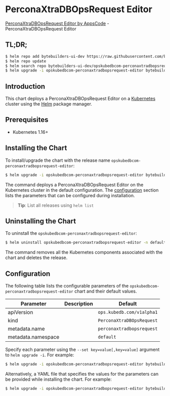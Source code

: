 # PerconaXtraDBOpsRequest Editor

[PerconaXtraDBOpsRequest Editor by AppsCode](https://byte.builders) - PerconaXtraDBOpsRequest Editor

## TL;DR;

```bash
$ helm repo add bytebuilders-ui-dev https://raw.githubusercontent.com/bytebuilders/ui-wizards/
$ helm repo update
$ helm search repo bytebuilders-ui-dev/opskubedbcom-perconaxtradbopsrequest-editor --version=v0.4.17
$ helm upgrade -i opskubedbcom-perconaxtradbopsrequest-editor bytebuilders-ui-dev/opskubedbcom-perconaxtradbopsrequest-editor -n default --create-namespace --version=v0.4.17
```

## Introduction

This chart deploys a PerconaXtraDBOpsRequest Editor on a [Kubernetes](http://kubernetes.io) cluster using the [Helm](https://helm.sh) package manager.

## Prerequisites

- Kubernetes 1.16+

## Installing the Chart

To install/upgrade the chart with the release name `opskubedbcom-perconaxtradbopsrequest-editor`:

```bash
$ helm upgrade -i opskubedbcom-perconaxtradbopsrequest-editor bytebuilders-ui-dev/opskubedbcom-perconaxtradbopsrequest-editor -n default --create-namespace --version=v0.4.17
```

The command deploys a PerconaXtraDBOpsRequest Editor on the Kubernetes cluster in the default configuration. The [configuration](#configuration) section lists the parameters that can be configured during installation.

> **Tip**: List all releases using `helm list`

## Uninstalling the Chart

To uninstall the `opskubedbcom-perconaxtradbopsrequest-editor`:

```bash
$ helm uninstall opskubedbcom-perconaxtradbopsrequest-editor -n default
```

The command removes all the Kubernetes components associated with the chart and deletes the release.

## Configuration

The following table lists the configurable parameters of the `opskubedbcom-perconaxtradbopsrequest-editor` chart and their default values.

|     Parameter      | Description |               Default                |
|--------------------|-------------|--------------------------------------|
| apiVersion         |             | <code>ops.kubedb.com/v1alpha1</code> |
| kind               |             | <code>PerconaXtraDBOpsRequest</code> |
| metadata.name      |             | <code>perconaxtradbopsrequest</code> |
| metadata.namespace |             | <code>default</code>                 |


Specify each parameter using the `--set key=value[,key=value]` argument to `helm upgrade -i`. For example:

```bash
$ helm upgrade -i opskubedbcom-perconaxtradbopsrequest-editor bytebuilders-ui-dev/opskubedbcom-perconaxtradbopsrequest-editor -n default --create-namespace --version=v0.4.17 --set apiVersion=ops.kubedb.com/v1alpha1
```

Alternatively, a YAML file that specifies the values for the parameters can be provided while
installing the chart. For example:

```bash
$ helm upgrade -i opskubedbcom-perconaxtradbopsrequest-editor bytebuilders-ui-dev/opskubedbcom-perconaxtradbopsrequest-editor -n default --create-namespace --version=v0.4.17 --values values.yaml
```
